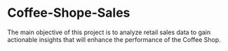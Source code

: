 # Coffee-Shope-Sales
The main objective of
this project is to analyze
retail sales data to gain
actionable insights that
will enhance the
performance of the
Coffee Shop.
